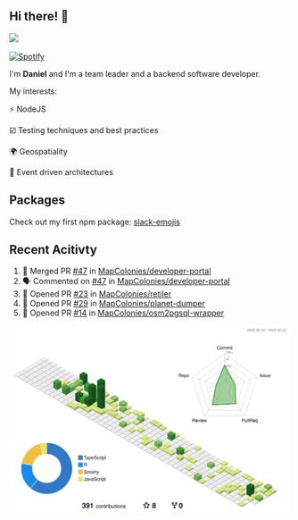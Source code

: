 ## Hi there! 👋

<p>
  <img src="https://github-readme-stats.vercel.app/api?username=syncush&theme=tokyonight">
</p>

[![Spotify](https://novatorem-rust.vercel.app/api/spotify)](https://open.spotify.com/user/syncush)

I'm **Daniel** and I'm a team leader and a backend software developer.

My interests:

⚡ NodeJS

☑️ Testing techniques and best practices

🌍 Geospatiality

🧠 Event driven architectures

## Packages
Check out my first npm package: [slack-emojis](https://www.npmjs.com/package/slack-emojis)

## Recent Acitivty
<!--START_SECTION:activity-->
1. 🎉 Merged PR [#47](https://github.com/MapColonies/developer-portal/pull/47) in [MapColonies/developer-portal](https://github.com/MapColonies/developer-portal)
2. 🗣 Commented on [#47](https://github.com/MapColonies/developer-portal/issues/47) in [MapColonies/developer-portal](https://github.com/MapColonies/developer-portal)
3. 💪 Opened PR [#23](https://github.com/MapColonies/retiler/pull/23) in [MapColonies/retiler](https://github.com/MapColonies/retiler)
4. 💪 Opened PR [#29](https://github.com/MapColonies/planet-dumper/pull/29) in [MapColonies/planet-dumper](https://github.com/MapColonies/planet-dumper)
5. 💪 Opened PR [#14](https://github.com/MapColonies/osm2pgsql-wrapper/pull/14) in [MapColonies/osm2pgsql-wrapper](https://github.com/MapColonies/osm2pgsql-wrapper)
<!--END_SECTION:activity-->

![contrib](./profile-3d-contrib/profile-green-animate.svg)
